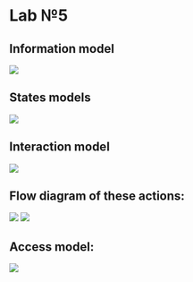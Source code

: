 # Lab №5

## Information model
![](https://cloud.githubusercontent.com/assets/20731675/26600589/4dc382fe-4585-11e7-8397-db04c54717e9.png)

## States models
![](https://cloud.githubusercontent.com/assets/20731675/26630451/6525a87a-460f-11e7-8cfd-e30f3c2ed863.png)

## Interaction model
![](https://cloud.githubusercontent.com/assets/20731675/26631697/ef88f832-4614-11e7-85c0-b363f47b724e.png)

## Flow diagram of these actions:
![](https://cloud.githubusercontent.com/assets/20731675/26632657/7e8700ac-4619-11e7-879d-f085791bf306.png)
![](https://cloud.githubusercontent.com/assets/20731675/26634190/7fda3b40-461e-11e7-8af4-a3cb09c2db74.png)

## Access model:
![](https://cloud.githubusercontent.com/assets/20731675/26634998/009d69d0-4621-11e7-8936-56c34e03f36b.png)
